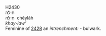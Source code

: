 <body>
  <p>H2430<br>  חילה  <br> חֵילָה  ‎  chêylâh  <br><i>khay-law‘ </i><br>Feminine of <a href="h2428.htm">2428</a>  an <i>intrenchment: - </i>bulwark.<br></p>
 </body>